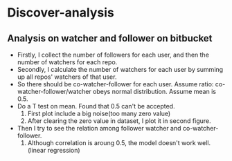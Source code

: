 # Discover-analysis
## Analysis on watcher and follower on bitbucket
- Firstly, I collect the number of followers for each user, and then the number of watchers for each repo. 
- Secondly, I calculate the number of watchers for each user by summing up all repos' watchers of that user.
- So there should be co-watcher-follower for each user. Assume ratio: co-watcher-follower/watcher obeys normal distribution. Assume mean is 0.5.
- Do a T test on mean. Found that 0.5 can't be accepted.
  1. First plot include a big noise(too many zero value)
  2. After clearing the zero value in dataset, I plot it in second figure.
- Then I try to see the relation among follower watcher and co-watcher-follower.
  1. Although correlation is aroung 0.5, the model doesn't work well.(linear regression)
